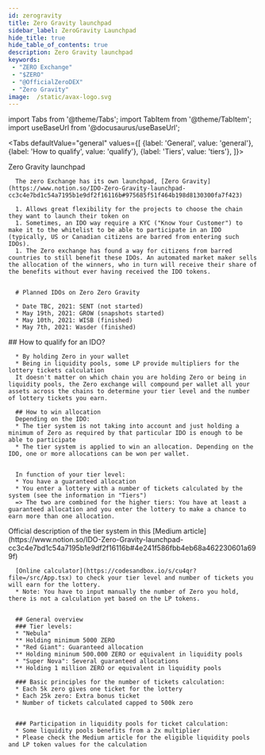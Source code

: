 ```yaml
---
id: zerogravity
title: Zero Gravity launchpad
sidebar_label: ZeroGravity Launchpad
hide_title: true
hide_table_of_contents: true
description: Zero Gravity launchpad
keywords:
 - "ZERO Exchange"
 - "$ZERO"
 - "@OfficialZeroDEX"
 - "Zero Gravity"
image:  /static/avax-logo.svg
---
```


import Tabs from '@theme/Tabs';
import TabItem from '@theme/TabItem';
import useBaseUrl from '@docusaurus/useBaseUrl';

<Tabs
  defaultValue="general"
  values={[
    {label: 'General', value: 'general'},
    {label: 'How to qualify', value: 'qualify'},
    {label: 'Tiers', value: 'tiers'},
  ]}>  


  <TabItem value="general">
      Zero Gravity launchpad

      The zero Exchange has its own launchpad, [Zero Gravity](https://www.notion.so/IDO-Zero-Gravity-launchpad-cc3c4e7bd1c54a7195b1e9df2f16116b#975685f51f464b198d8130300fa7f423)
	  
      1. Allows great flexibility for the projects to choose the chain they want to launch their token on
      1. Sometimes, an IDO way require a KYC ("Know Your Customer") to make it to the whitelist to be able to participate in an IDO (typically, US or Canadian citizens are barred from entering such IDOs).  
	  1. The Zero exchange has found a way for citizens from barred countries to still benefit these IDOs. An automated market maker sells the allocation of the winners, who in turn will receive their share of the benefits without ever having received the IDO tokens.


      # Planned IDOs on Zero Zero Gravity

      * Date TBC, 2021: SENT (not started)
      * May 19th, 2021: GROW (snapshots started)
      * May 10th, 2021: WISB (finished)
      * May 7th, 2021: Wasder (finished)
  </TabItem>

  <TabItem value="qualify">
      ## How to qualify for an IDO?

      * By holding Zero in your wallet
      * Being in liquidity pools, some LP provide multipliers for the lottery tickets calculation
      It doesn't matter on which chain you are holding Zero or being in liquidity pools, the Zero exchange will compound per wallet all your assets across the chains to determine your tier level and the number of lottery tickets you earn.

      ## How to win allocation
      Depending on the IDO:
      * The tier system is not taking into account and just holding a minimum of Zero as required by that particular IDO is enough to be able to participate
      * The tier system is applied to win an allocation. Depending on the IDO, one or more allocations can be won per wallet.


      In function of your tier level:
      * You have a guaranteed allocation
      * You enter a lottery with a number of tickets calculated by the system (see the information in "Tiers")
      => The two are combined for the higher tiers: You have at least a guaranteed allocation and you enter the lottery to make a chance to earn more than one allocation.

  </TabItem>

  <TabItem value="tiers">
      Official description of the tier system in this [Medium article](https://www.notion.so/IDO-Zero-Gravity-launchpad-cc3c4e7bd1c54a7195b1e9df2f16116b#4e241f586fbb4eb68a462230601a699f)

      [Online calculator](https://codesandbox.io/s/cu4qr?file=/src/App.tsx) to check your tier level and number of tickets you will earn for the lottery.
      * Note: You have to input manually the number of Zero you hold, there is not a calculation yet based on the LP tokens.


      ## General overview
      ### Tier levels:
      * "Nebula"
      ** Holding minimum 5000 ZERO
      * "Red Giant": Guaranteed allocation
      ** Holding mininum 500.000 ZERO or equivalent in liquidity pools
      * "Super Nova": Several guaranteed allocations
      ** Holding 1 million ZERO or equivalent in liquidity pools

      ### Basic principles for the number of tickets calculation:
      * Each 5k zero gives one ticket for the lottery
      * Each 25k zero: Extra bonus ticket
      * Number of tickets calculated capped to 500k zero


      ### Participation in liquidity pools for ticket calculation:
      * Some liquidity pools benefits from a 2x multiplier
      * Please check the Medium article for the eligible liquidity pools and LP token values for the calculation
  </TabItem>  
</Tabs>    
